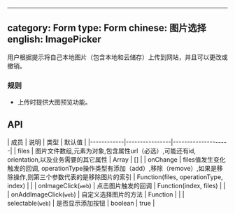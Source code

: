 ---
category: Form
type: Form
chinese: 图片选择
english: ImagePicker
--------------------

用户根据提示将自己本地图片（包含本地和云储存）上传到网站，并且可以更改或撤销。

### 规则
- 上传时提供大图预览功能。


## API

| 成员        | 说明           | 类型       | 默认值       |
|------------|----------------|--------------------|
| files    | 图片文件数组,元素为对象,包含属性url（必选）,可能还有id, orientation,以及业务需要的其它属性     | Array  | []  |
| onChange    | files值发生变化触发的回调, operationType操作类型有添加（add）,移除（remove）,如果是移除操作,则第三个参数代表的是移除图片的索引  | Function(files, operationType, index) |   |
| onImageClick(`web`)    | 点击图片触发的回调  | Function(index, files) |   |
| onAddImageClick(`web`) | 自定义选择图片的方法  | Function |   |
| selectable(`web`) | 是否显示添加按钮  | boolean |  true |

